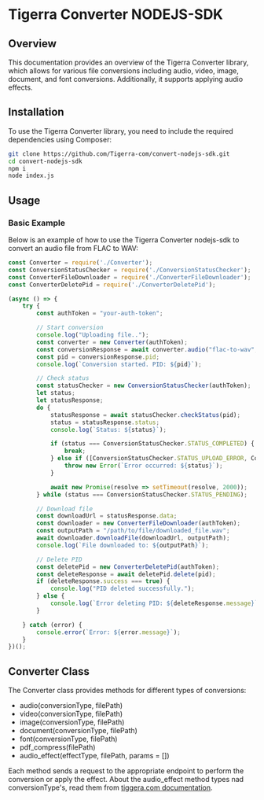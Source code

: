 # Tigerra Converter NODEJS-SDK

## Overview

This documentation provides an overview of the Tigerra Converter library, which allows for various file conversions including audio, video, image, document, and font conversions. Additionally, it supports applying audio effects.

## Installation

To use the Tigerra Converter library, you need to include the required dependencies using Composer:

```sh
git clone https://github.com/Tigerra-com/convert-nodejs-sdk.git
cd convert-nodejs-sdk
npm i
node index.js
```

## Usage

### Basic Example

Below is an example of how to use the Tigerra Converter nodejs-sdk to convert an audio file from FLAC to WAV:

```js
const Converter = require('./Converter');
const ConversionStatusChecker = require('./ConversionStatusChecker');
const ConverterFileDownloader = require('./ConverterFileDownloader');
const ConverterDeletePid = require('./ConverterDeletePid');

(async () => {
    try {
        const authToken = "your-auth-token";

        // Start conversion
        console.log("Uploading file..");
        const converter = new Converter(authToken);
        const conversionResponse = await converter.audio("flac-to-wav", "/path/to/file/1.flac");
        const pid = conversionResponse.pid;
        console.log(`Conversion started. PID: ${pid}`);

        // Check status
        const statusChecker = new ConversionStatusChecker(authToken);
        let status;
        let statusResponse;
        do {
            statusResponse = await statusChecker.checkStatus(pid);
            status = statusResponse.status;
            console.log(`Status: ${status}`);

            if (status === ConversionStatusChecker.STATUS_COMPLETED) {
                break;
            } else if ([ConversionStatusChecker.STATUS_UPLOAD_ERROR, ConversionStatusChecker.STATUS_PROCESS_ERROR, ConversionStatusChecker.STATUS_CONVERT_ERROR].includes(status)) {
                throw new Error(`Error occurred: ${status}`);
            }

            await new Promise(resolve => setTimeout(resolve, 2000));
        } while (status === ConversionStatusChecker.STATUS_PENDING);

        // Download file
        const downloadUrl = statusResponse.data;
        const downloader = new ConverterFileDownloader(authToken);
        const outputPath = "/path/to/file/downloaded_file.wav";
        await downloader.downloadFile(downloadUrl, outputPath);
        console.log(`File downloaded to: ${outputPath}`);

        // Delete PID
        const deletePid = new ConverterDeletePid(authToken);
        const deleteResponse = await deletePid.delete(pid);
        if (deleteResponse.success === true) {
            console.log("PID deleted successfully.");
        } else {
            console.log(`Error deleting PID: ${deleteResponse.message}`);
        }

    } catch (error) {
        console.error(`Error: ${error.message}`);
    }
})();
```


## Converter Class

The Converter class provides methods for different types of conversions:

- audio(conversionType, filePath)
- video(conversionType, filePath)
- image(conversionType, filePath)
- document(conversionType, filePath)
- font(conversionType, filePath)
- pdf_compress(filePath)
- audio_effect(effectType, filePath, params = [])

Each method sends a request to the appropriate endpoint to perform the conversion or apply the effect. About the audio_effect method types nad conversionType's, read them from <a href="https://tigerra.com/convert-api-documentation">tiggera.com documentation</a>.
